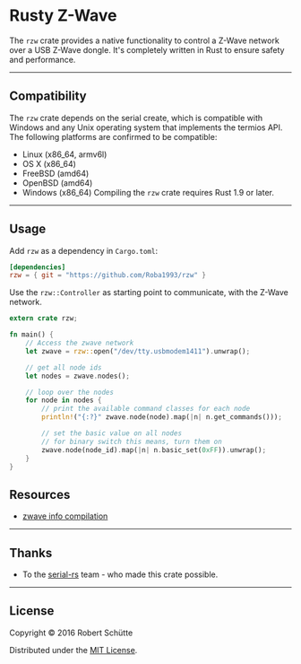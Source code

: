 # Rusty Z-Wave

The `rzw` crate provides a native functionality to control a Z-Wave network over a USB Z-Wave dongle. It's completely written in Rust to ensure safety and performance.

---
## Compatibility
The `rzw` crate depends on the serial create, which is compatible with Windows and any Unix operating system that implements the termios API. The following platforms are confirmed to be compatible:

* Linux (x86_64, armv6l)
* OS X (x86_64)
* FreeBSD (amd64)
* OpenBSD (amd64)
* Windows (x86_64)
Compiling the `rzw` crate requires Rust 1.9 or later.

---
## Usage
Add `rzw` as a dependency in `Cargo.toml`:
```toml
[dependencies]
rzw = { git = "https://github.com/Roba1993/rzw" }
```

Use the `rzw::Controller` as starting point to communicate, with the Z-Wave network.
```rust
extern crate rzw;

fn main() {
    // Access the zwave network
    let zwave = rzw::open("/dev/tty.usbmodem1411").unwrap();

    // get all node ids
    let nodes = zwave.nodes();

    // loop over the nodes
    for node in nodes {
        // print the available command classes for each node
        println!("{:?}" zwave.node(node).map(|n| n.get_commands()));

        // set the basic value on all nodes
        // for binary switch this means, turn them on
        zwave.node(node_id).map(|n| n.basic_set(0xFF)).unwrap();
    }
}
```

## Resources

- [zwave info compilation](https://github.com/yepher/RaZBerry)

---
## Thanks
* To the [serial-rs](https://github.com/dcuddeback/serial-rs) team - who made this crate possible.

---
## License
Copyright © 2016 Robert Schütte

Distributed under the [MIT License](LICENSE).
